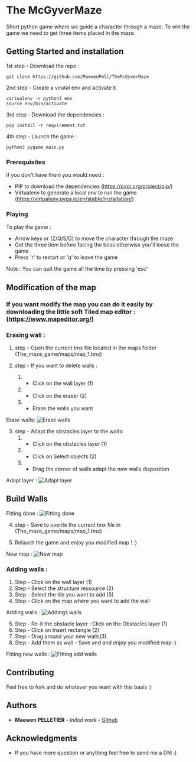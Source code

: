 # The McGyverMaze

Short python game where we guide a character through a maze. To win the game we need to get three items placed in the maze.

## Getting Started and installation

1st step - Download the repo :
```
git clone https://github.com/MaewenPell/TheMcGyverMaze
```

2nd step - Create a virutal env and activate it
```
virtualenv -r python3 env
source env/bin/activate
```

3rd step - Download the dependencies :
```
pip install -r requirement.txt
```

4th step - Launch the game :
```
python3 pygame_main.py
```


### Prerequisites

If you don't have them you would need :
- PIP to download the dependencies (https://pypi.org/project/pip/)
- Virtualenv to generate a local env to run the game (https://virtualenv.pypa.io/en/stable/installation/)

### Playing

To play the game :

- Arrow keys or (Z/Q/S/D) to move the character through the maze
- Get the three item before facing the boss otherwise you'll loose the game
- Press 'r' to restart or 'q' to leave the game

Note : You can quit the game all the time by pressing 'esc'

## Modification of the map 

### If you want modify the map you can do it easily by downloading the little soft Tiled map editor : (https://www.mapeditor.org/)

### Erasing wall : 

1. step - Open the current tmx file located in the maps folder (The_maze_game/maps/map_1.tmx)

1. step - If you want to delete walls : 
    1. - Click on the wall layer (1)
    1. - Click on the eraser (2)
    1. - Erase the walls you want 

Erase walls: ![Erase walls](https://i.postimg.cc/3rGJywSM/Erase.png√)

3. step - Adapt the obstacles layer to the walls:
    1. - Click on the obstacles layer (1)
    1. - Click on Select objects (2)
    1. - Drag the corner of walls adapt the new walls disposition

Adapt layer : ![Adapt layer](https://i.postimg.cc/d3vJG23h/Fit-walls.png)
## Build Walls

Fitting done : ![Fitting done](https://i.postimg.cc/rs0FVVDJ/new-fitting.png)

4. step - Save to overite the current tmx file in (The_maze_game/maps/map_1.tmx)

5. Relauch the game and enjoy you modified map ! :)

New map : ![New map](https://i.postimg.cc/02p3FznC/modified-map.png)


### Adding walls :

1. Step - Click on the wall layer (1)
1. Step - Select the structure ressource (2)
1. Step - Select the tile you want to add (3)
1. Step - Click on the map where you want to add the wall

Adding walls : ![Addings walls](https://i.postimg.cc/tJhsFdjf/Addings-walls.png)


5. Step - Re-it the obstacle layer : Click on the Obstacles layer (1)
6. Step - Click on Insert rectangle (2)
7. Step - Drag around your new walls(3)
8. Step - Add them as wall - Save and and enjoy you modified map :)

Fitting new walls : ![Fitting add walls](https://i.postimg.cc/jCYnwgnB/adding-walls.png)


## Contributing

Feel free to fork and do whatever you want with this basis :) 

## Authors

* **Maewen PELLETIER** - *Initial work* - [Github](https://github.com/MaewenPell)

## Acknowledgments

* If you have more question or anything feel free to send me a DM :)


